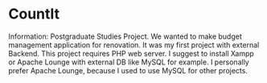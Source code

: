 # CountIt
Information:
Postgraduate Studies Project.
We wanted to make budget management application for renovation.
It was my first project with external Backend.
This project requires PHP web server. 
I suggest to install Xampp or Apache Lounge with external DB like MySQL for example.
I personally prefer Apache Lounge, because I used to use MySQL for other projects.
